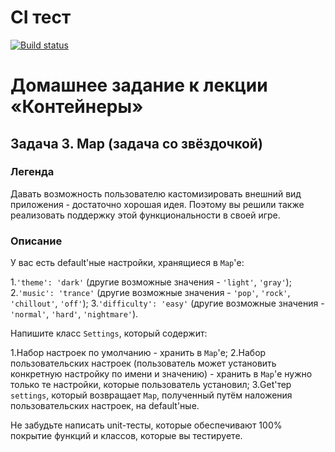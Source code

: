 # CI тест
[![Build status](https://ci.appveyor.com/api/projects/status/52t2yfs5rs2dradh?svg=true)](https://ci.appveyor.com/project/Natasha01013/ajs-hw8-containers-task3-map2)

# Домашнее задание к лекции «Контейнеры»

## Задача 3. Map (задача со звёздочкой)

### Легенда
Давать возможность пользователю кастомизировать внешний вид приложения - достаточно хорошая идея. Поэтому вы решили также реализовать поддержку этой функциональности в своей игре. 

### Описание 
У вас есть default'ные настройки, хранящиеся в `Map`'е: 

1.`'theme': 'dark'` (другие возможные значения - `'light'`, `'gray'`); 
2.`'music': 'trance'` (другие возможные значения - `'pop'`, `'rock'`, `'chillout'`, `'off'`); 
3.`'difficulty': 'easy'` (другие возможные значения - `'normal'`, `'hard'`, `'nightmare'`). 

Напишите класс `Settings`, который содержит: 

1.Набор настроек по умолчанию - хранить в `Map`'е; 
2.Набор пользовательских настроек (пользователь может установить конкретную настройку по имени и значению) - хранить в `Map`'е нужно только те настройки, которые пользователь установил; 
3.Get'тер `settings`, который возвращает `Map`, полученный путём наложения пользовательских настроек, на default'ные. 

Не забудьте написать unit-тесты, которые обеспечивают 100% покрытие функций и классов, которые вы тестируете. 